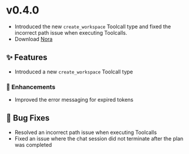 # v0.4.0

- Introduced the new `create_workspace` Toolcall type and fixed the incorrect path issue when executing Toolcalls.
- Download [Nora](https://www.mynora.ai/downloads)

## ✨ Features

- Introduced a new `create_workspace` Toolcall type

### 🚀 Enhancements

- Improved the error messaging for expired tokens

## 🐛 Bug Fixes

- Resolved an incorrect path issue when executing Toolcalls
- Fixed an issue where the chat session did not terminate after the plan was completed